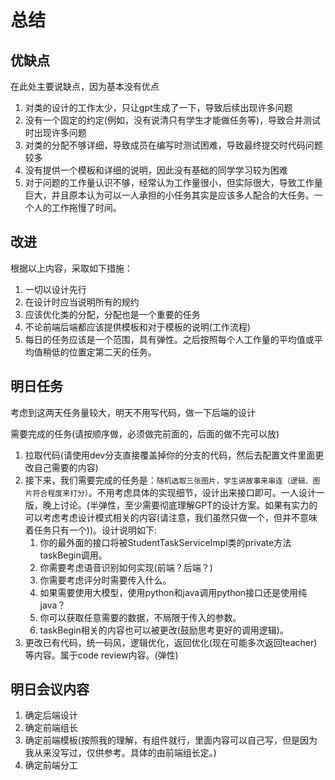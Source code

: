 # 总结

## 优缺点

在此处主要说缺点，因为基本没有优点

1. 对类的设计的工作太少，只让gpt生成了一下，导致后续出现许多问题
2. 没有一个固定的约定(例如，没有说清只有学生才能做任务等)，导致合并测试时出现许多问题
3. 对类的分配不够详细，导致成员在编写时测试困难，导致最终提交时代码问题较多
4. 没有提供一个模板和详细的说明，因此没有基础的同学学习较为困难
5. 对于问题的工作量认识不够，经常认为工作量很小，但实际很大，导致工作量巨大，并且原本认为可以一人承担的小任务其实是应该多人配合的大任务。一个人的工作拖慢了时间。

## 改进

根据以上内容，采取如下措施：

1. 一切以设计先行
2. 在设计时应当说明所有的规约
3. 应该优化类的分配，分配也是一个重要的任务
4. 不论前端后端都应该提供模板和对于模板的说明(工作流程)
5. 每日的任务应该是一个范围，具有弹性。之后按照每个人工作量的平均值或平均值稍低的位置定第二天的任务。

## 明日任务

考虑到这两天任务量较大，明天不用写代码，做一下后端的设计

需要完成的任务(请按顺序做，必须做完前面的，后面的做不完可以放)

1. 拉取代码(请使用dev分支直接覆盖掉你的分支的代码，然后去配置文件里面更改自己需要的内容)
2. 接下来，我们需要完成的任务是：`随机选取三张图片，学生讲故事来串连（逻辑、图片符合程度来打分）`。不用考虑具体的实现细节，设计出来接口即可。一人设计一版，晚上讨论。(半弹性，至少需要彻底理解GPT的设计方案。如果有实力的可以考虑考虑设计模式相关的内容(请注意，我们虽然只做一个，但并不意味着任务只有一个))。设计说明如下:
    1. 你的最外面的接口将被StudentTaskServiceImpl类的private方法taskBegin调用。
    2. 你需要考虑语音识别如何实现(前端？后端？)
    3. 你需要考虑评分时需要传入什么。
    4. 如果需要使用大模型，使用python和java调用python接口还是使用纯java？
    5. 你可以获取任意需要的数据，不局限于传入的参数。
    6. taskBegin相关的内容也可以被更改(鼓励思考更好的调用逻辑)。
3. 更改已有代码，统一码风，逻辑优化，返回优化(现在可能多次返回teacher)等内容。属于code review内容。(弹性)

## 明日会议内容

1. 确定后端设计
2. 确定前端组长
3. 确定前端模板(按照我的理解，有组件就行，里面内容可以自己写，但是因为我从来没写过，仅供参考。具体的由前端组长定。)
4. 确定前端分工
